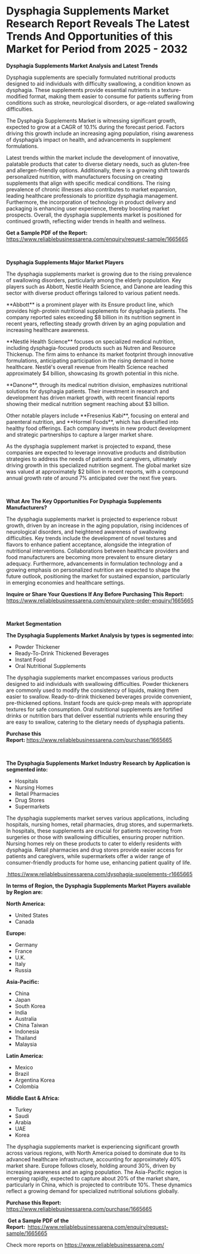 <p><h1>Dysphagia Supplements Market Research Report Reveals The Latest Trends And Opportunities of this Market for Period from 2025 - 2032</h1></p><p><strong>Dysphagia Supplements Market Analysis and Latest Trends</strong></p>
<p><p>Dysphagia supplements are specially formulated nutritional products designed to aid individuals with difficulty swallowing, a condition known as dysphagia. These supplements provide essential nutrients in a texture-modified format, making them easier to consume for patients suffering from conditions such as stroke, neurological disorders, or age-related swallowing difficulties. </p><p>The Dysphagia Supplements Market is witnessing significant growth, expected to grow at a CAGR of 10.1% during the forecast period. Factors driving this growth include an increasing aging population, rising awareness of dysphagia’s impact on health, and advancements in supplement formulations. </p><p>Latest trends within the market include the development of innovative, palatable products that cater to diverse dietary needs, such as gluten-free and allergen-friendly options. Additionally, there is a growing shift towards personalized nutrition, with manufacturers focusing on creating supplements that align with specific medical conditions. The rising prevalence of chronic illnesses also contributes to market expansion, leading healthcare professionals to prioritize dysphagia management. Furthermore, the incorporation of technology in product delivery and packaging is enhancing user experience, thereby boosting market prospects. Overall, the dysphagia supplements market is positioned for continued growth, reflecting wider trends in health and wellness.</p></p>
<p><strong>Get a Sample PDF of the Report:&nbsp;</strong> <a href="https://www.reliablebusinessarena.com/enquiry/request-sample/1665665?utm_campaign=2527&utm_medium=2&utm_source=Github&utm_content=ia&utm_term=03032025&utm_id=dysphagia-supplements">https://www.reliablebusinessarena.com/enquiry/request-sample/1665665</a></p>
<p>&nbsp;</p>
<p><strong>Dysphagia Supplements Major Market Players</strong></p>
<p><p>The dysphagia supplements market is growing due to the rising prevalence of swallowing disorders, particularly among the elderly population. Key players such as Abbott, Nestlé Health Science, and Danone are leading this sector with diverse product offerings tailored to various patient needs.</p><p>**Abbott** is a prominent player with its Ensure product line, which provides high-protein nutritional supplements for dysphagia patients. The company reported sales exceeding $8 billion in its nutrition segment in recent years, reflecting steady growth driven by an aging population and increasing healthcare awareness.</p><p>**Nestlé Health Science** focuses on specialized medical nutrition, including dysphagia-focused products such as Nutren and Resource Thickenup. The firm aims to enhance its market footprint through innovative formulations, anticipating participation in the rising demand in home healthcare. Nestlé's overall revenue from Health Science reached approximately $4 billion, showcasing its growth potential in this niche.</p><p>**Danone**, through its medical nutrition division, emphasizes nutritional solutions for dysphagia patients. Their investment in research and development has driven market growth, with recent financial reports showing their medical nutrition segment reaching about $3 billion.</p><p>Other notable players include **Fresenius Kabi**, focusing on enteral and parenteral nutrition, and **Hormel Foods**, which has diversified into healthy food offerings. Each company invests in new product development and strategic partnerships to capture a larger market share.</p><p>As the dysphagia supplement market is projected to expand, these companies are expected to leverage innovative products and distribution strategies to address the needs of patients and caregivers, ultimately driving growth in this specialized nutrition segment. The global market size was valued at approximately $2 billion in recent reports, with a compound annual growth rate of around 7% anticipated over the next five years.</p></p>
<p>&nbsp;</p>
<p><strong>What Are The Key Opportunities For Dysphagia Supplements Manufacturers?</strong></p>
<p><p>The dysphagia supplements market is projected to experience robust growth, driven by an increase in the aging population, rising incidences of neurological disorders, and heightened awareness of swallowing difficulties. Key trends include the development of novel textures and flavors to enhance patient acceptance, alongside the integration of nutritional interventions. Collaborations between healthcare providers and food manufacturers are becoming more prevalent to ensure dietary adequacy. Furthermore, advancements in formulation technology and a growing emphasis on personalized nutrition are expected to shape the future outlook, positioning the market for sustained expansion, particularly in emerging economies and healthcare settings.</p></p>
<p><strong>Inquire or Share Your Questions If Any Before Purchasing This Report:</strong> <a href="https://www.reliablebusinessarena.com/enquiry/pre-order-enquiry/1665665?utm_campaign=2527&utm_medium=2&utm_source=Github&utm_content=ia&utm_term=03032025&utm_id=dysphagia-supplements">https://www.reliablebusinessarena.com/enquiry/pre-order-enquiry/1665665</a></p>
<p>&nbsp;</p>
<p><strong>Market Segmentation</strong></p>
<p><strong>The Dysphagia Supplements Market Analysis by types is segmented into:</strong></p>
<p><ul><li>Powder Thickener</li><li>Ready-To-Drink Thickened Beverages</li><li>Instant Food</li><li>Oral Nutritional Supplements</li></ul></p>
<p><p>The dysphagia supplements market encompasses various products designed to aid individuals with swallowing difficulties. Powder thickeners are commonly used to modify the consistency of liquids, making them easier to swallow. Ready-to-drink thickened beverages provide convenient, pre-thickened options. Instant foods are quick-prep meals with appropriate textures for safe consumption. Oral nutritional supplements are fortified drinks or nutrition bars that deliver essential nutrients while ensuring they are easy to swallow, catering to the dietary needs of dysphagia patients.</p></p>
<p><strong>Purchase this Report:&nbsp;</strong><a href="https://www.reliablebusinessarena.com/purchase/1665665?utm_campaign=2527&utm_medium=2&utm_source=Github&utm_content=ia&utm_term=03032025&utm_id=dysphagia-supplements">https://www.reliablebusinessarena.com/purchase/1665665</a></p>
<p>&nbsp;</p>
<p><strong>The Dysphagia Supplements Market Industry Research by Application is segmented into:</strong></p>
<p><ul><li>Hospitals</li><li>Nursing Homes</li><li>Retail Pharmacies</li><li>Drug Stores</li><li>Supermarkets</li></ul></p>
<p><p>The dysphagia supplements market serves various applications, including hospitals, nursing homes, retail pharmacies, drug stores, and supermarkets. In hospitals, these supplements are crucial for patients recovering from surgeries or those with swallowing difficulties, ensuring proper nutrition. Nursing homes rely on these products to cater to elderly residents with dysphagia. Retail pharmacies and drug stores provide easier access for patients and caregivers, while supermarkets offer a wider range of consumer-friendly products for home use, enhancing patient quality of life.</p></p>
<p><a href="https://www.reliablebusinessarena.com/dysphagia-supplements-r1665665?utm_campaign=2527&utm_medium=2&utm_source=Github&utm_content=ia&utm_term=03032025&utm_id=dysphagia-supplements">&nbsp;https://www.reliablebusinessarena.com/dysphagia-supplements-r1665665</a></p>
<p><strong>In terms of Region, the Dysphagia Supplements Market Players available by Region are:</strong></p>
<p>
    <p> <strong> North America: </strong>
        <ul>
            <li>United States</li>
            <li>Canada</li>
        </ul>
        </p> 
    <p> <strong> Europe: </strong>
        <ul>
            <li>Germany</li>
            <li>France</li>
            <li>U.K.</li>
            <li>Italy</li>
            <li>Russia</li>
        </ul>
        </p> 
    <p> <strong> Asia-Pacific: </strong>
        <ul>
            <li>China</li>
            <li>Japan</li>
            <li>South Korea</li>
            <li>India</li>
            <li>Australia</li>
            <li>China Taiwan</li>
            <li>Indonesia</li>
            <li>Thailand</li>
            <li>Malaysia</li>
        </ul>
        </p> 
    <p> <strong> Latin America: </strong>
        <ul>
            <li>Mexico</li>
            <li>Brazil</li>
            <li>Argentina Korea</li>
            <li>Colombia</li>
        </ul>
        </p> 
    <p> <strong> Middle East & Africa: </strong>
        <ul>
            <li>Turkey</li>
            <li>Saudi</li>
            <li>Arabia</li>
            <li>UAE</li>
            <li>Korea</li>
        </ul>
    </p>
    </p>
<p><p>The dysphagia supplements market is experiencing significant growth across various regions, with North America poised to dominate due to its advanced healthcare infrastructure, accounting for approximately 40% market share. Europe follows closely, holding around 30%, driven by increasing awareness and an aging population. The Asia-Pacific region is emerging rapidly, expected to capture about 20% of the market share, particularly in China, which is projected to contribute 10%. These dynamics reflect a growing demand for specialized nutritional solutions globally.</p></p>
<p><strong>Purchase this Report: </strong><a href="https://www.reliablebusinessarena.com/purchase/1665665?utm_campaign=2527&utm_medium=2&utm_source=Github&utm_content=ia&utm_term=03032025&utm_id=dysphagia-supplements">https://www.reliablebusinessarena.com/purchase/1665665</a></p>
<p>&nbsp;<strong>Get a Sample PDF of the Report:&nbsp;&nbsp;</strong><a href="https://www.reliablebusinessarena.com/enquiry/request-sample/1665665?utm_campaign=2527&utm_medium=2&utm_source=Github&utm_content=ia&utm_term=03032025&utm_id=dysphagia-supplements">https://www.reliablebusinessarena.com/enquiry/request-sample/1665665</a></p>
<p><strong></strong></p>
<p>Check more reports on <a href="https://www.reliablebusinessarena.com/?utm_campaign=2527&utm_medium=2&utm_source=Github&utm_content=ia&utm_term=03032025&utm_id=dysphagia-supplements">https://www.reliablebusinessarena.com/</a></p>